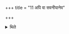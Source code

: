 +++
title = "11 अपि वा सवनीयानेव"

+++

<details><summary>थिते</summary>

अपि वा सवनीयानेव पुरोडाशानेतेषां हविषां स्थाने । अध्वरकल्पान्वा ११
</details>
